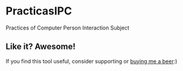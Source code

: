 # PracticasIPC
Practices of Computer Person Interaction Subject

## Like it? Awesome!
If you find this tool useful, consider supporting or [buying me a beer](https://www.paypal.me/garciparedes/2):)
